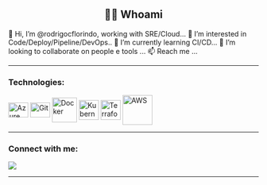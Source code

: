 <h2 align="center">👨‍💻 Whoami</h2>
<p align="center">
  <samp>
  
👋 Hi, I’m @rodrigocflorindo, working with SRE/Cloud...
👀 I’m interested in Code/Deploy/Pipeline/DevOps..
🌱 I’m currently learning CI/CD...
💞️ I’m looking to collaborate on people e tools ...
📫 Reach me ...

  </samp>
</p>


<hr>


### Technologies:
<div>
  <p align="left">
  <img align="center" alt="Azure"      height="30"  width="40" src="https://cdn.jsdelivr.net/gh/devicons/devicon/icons/azure/azure-original.svg">
  <img align="center" alt="Git"        height="30"  width="40" src="https://www.vectorlogo.zone/logos/git-scm/git-scm-icon.svg">
  <img align="center" alt="Docker"     width="50px"            src="https://cdn.jsdelivr.net/gh/devicons/devicon/icons/docker/docker-original.svg">
  <img align="center" alt="Kubernetes" width="40px"            src="https://cdn.jsdelivr.net/gh/devicons/devicon/icons/kubernetes/kubernetes-plain.svg">
  <img align="center" alt="Terraform"  width="40px"            src="https://cdn.icon-icons.com/icons2/2107/PNG/512/file_type_terraform_icon_130125.png"> 
  <img align="center" alt="AWS"        width="60px"            src="https://www.logo.wine/a/logo/Amazon_Web_Services/Amazon_Web_Services-Logo.wine.svg"> 
</div>
    
  
<hr>


### Connect with me:
<div> 
   <p align="left">
   <a href="https://www.linkedin.com/in/rodrigocflorindo/" target="_blank">
      <img src="https://img.shields.io/badge/-LinkedIn-%230077B5?style=for-the-badge&logo=linkedin&logoColor=white" target="_blank"></a>
 
</div>     
 
 
<hr>
